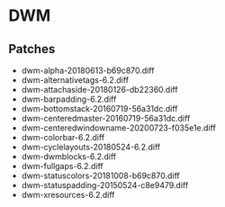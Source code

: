 # DWM

## Patches
* dwm-alpha-20180613-b69c870.diff
* dwm-alternativetags-6.2.diff
* dwm-attachaside-20180126-db22360.diff
* dwm-barpadding-6.2.diff
* dwm-bottomstack-20160719-56a31dc.diff
* dwm-centeredmaster-20160719-56a31dc.diff
* dwm-centeredwindowname-20200723-f035e1e.diff
* dwm-colorbar-6.2.diff
* dwm-cyclelayouts-20180524-6.2.diff
* dwm-dwmblocks-6.2.diff
* dwm-fullgaps-6.2.diff
* dwm-statuscolors-20181008-b69c870.diff
* dwm-statuspadding-20150524-c8e9479.diff
* dwm-xresources-6.2.diff

